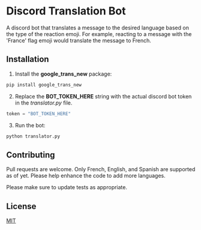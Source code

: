 # Discord Translation Bot
A discord bot that translates a message to the desired language based on the type of the reaction emoji. For example, reacting to a message with the 'France' flag emoji would translate the message to French.

## Installation
1. Install the **google_trans_new** package:
```python
pip install google_trans_new
```

2. Replace the **BOT_TOKEN_HERE** string with the actual discord bot token in the *translator.py* file.
```python
token = "BOT_TOKEN_HERE"
```
3. Run the bot:
```python
python translator.py
```


## Contributing
Pull requests are welcome. Only French, English, and Spanish are supported as of yet. Please help enhance the code to add more languages.

Please make sure to update tests as appropriate.

## License
[MIT](https://choosealicense.com/licenses/mit/)
